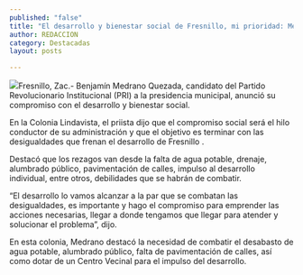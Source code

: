 ```yaml
---
published: "false"
title: "El desarrollo y bienestar social de Fresnillo, mi prioridad: Medrano   "
author: REDACCION
category: Destacadas
layout: posts

---
```


![](http://i.imgur.com/bVAyj12m.jpg)Fresnillo, Zac.- Benjamín Medrano Quezada, candidato del Partido Revolucionario Institucional (PRI) a la presidencia municipal, anunció su compromiso con el desarrollo y bienestar social.

En la Colonia Lindavista, el priista dijo que el compromiso social será el hilo conductor de su administración y que el objetivo es terminar con las desigualdades que frenan el desarrollo de Fresnillo .

Destacó que los rezagos van desde la falta de agua potable, drenaje, alumbrado público, pavimentación de calles, impulso al desarrollo individual, entre otros, debilidades que se habrán de combatir.

“El desarrollo lo vamos alcanzar a la par que se combatan las desigualdades, es importante y hago el compromiso para emprender las acciones necesarias, llegar a donde tengamos que llegar para atender y solucionar el problema”, dijo.

En esta colonia, Medrano destacó la necesidad de combatir el desabasto de agua potable, alumbrado público, falta de pavimentación de calles, así como dotar de un Centro Vecinal para el impulso del desarrollo.
